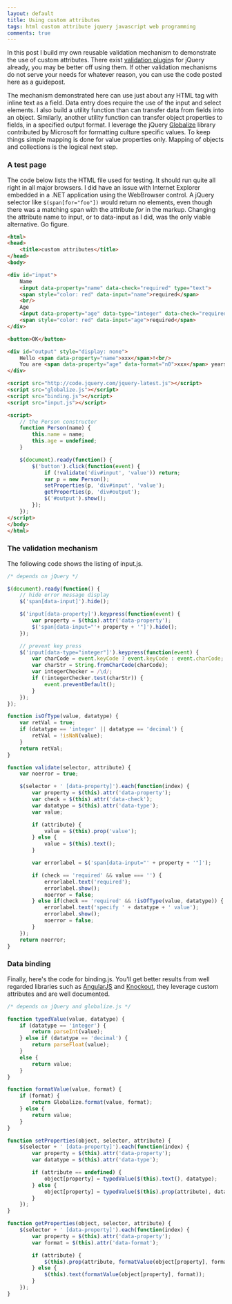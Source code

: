 ```yaml
---
layout: default
title: Using custom attributes
tags: html custom attribute jquery javascript web programming
comments: true
---
```


In this post I build my own reusable validation mechanism to demonstrate the use of custom attributes. There exist [validation plugin](https://github.com/jzaefferer/jquery-validation)s for jQuery already, you may be better off using them. If other validation mechanisms do not serve your needs for whatever reason, you can use the code posted here as a guidepost.

The mechanism demonstrated here can use just about any HTML tag with inline text as a field. Data entry does require the use of the input and select elements. I also build a utility function than can transfer data from fields into an object. Similarly, another utility function can transfer object properties to fields, in a specified output format. I leverage the jQuery [Globalize](https://github.com/jquery/globalize) library contributed by Microsoft for formatting culture specific values. To keep things simple mapping is done for value properties only. Mapping of objects and collections is the logical next step.

### A test page

The code below lists the HTML file used for testing. It should run quite all right in all major browsers. I did have an issue with Internet Explorer embedded in a .NET application using the WebBrowser control. A jQuery selector like `$(span[for="foo"])` would return no elements, even though there was a matching span with the attribute _for_ in the markup. Changing the attribute name to input, or to data-input as I did, was the only viable alternative. Go figure.

```html
<html>
<head>
    <title>custom attributes</title>
</head>
<body>

<div id="input">
    Name
    <input data-property="name" data-check="required" type="text">
    <span style="color: red" data-input="name">required</span>
    <br/>
    Age
    <input data-property="age" data-type="integer" data-check="required" type="text">
    <span style="color: red" data-input="age">required</span>
</div>

<button>OK</button>

<div id="output" style="display: none">
    Hello <span data-property="name">xxx</span>!<br/>
    You are <span data-property="age" data-format="n0">xxx</span> years old.
</div>

<script src="http://code.jquery.com/jquery-latest.js"></script>
<script src="globalize.js"></script>
<script src="binding.js"></script>
<script src="input.js"></script>

<script>
    // the Person constructor
    function Person(name) {
        this.name = name;
        this.age = undefined;
    }

    $(document).ready(function() {
        $('button').click(function(event) {
            if (!validate('div#input', 'value')) return;
            var p = new Person();
            setProperties(p, 'div#input', 'value');
            getProperties(p, 'div#output');
            $('#output').show();
        });
    });
</script>
</body>
</html>
```

### The validation mechanism

The following code shows the listing of input.js.

```javascript
/* depends on jQuery */

$(document).ready(function() {
    // hide error message display
    $('span[data-input]').hide();

    $('input[data-property]').keypress(function(event) {
        var property = $(this).attr('data-property');
        $('span[data-input="'+ property + '"]').hide();
    });

    // prevent key press
    $('input[data-type="integer"]').keypress(function(event) {
        var charCode = event.keyCode ? event.keyCode : event.charCode;
        var charStr = String.fromCharCode(charCode);
        var integerChecker = /\d/;
        if (!integerChecker.test(charStr)) {
            event.preventDefault();
        }
    });
});

function isOfType(value, datatype) {
    var retVal = true;
    if (datatype == 'integer' || datatype == 'decimal') {
        retVal = !isNaN(value);
    }
    return retVal;
}

function validate(selector, attribute) {
    var noerror = true;

    $(selector + ' [data-property]').each(function(index) {
        var property = $(this).attr('data-property');
        var check = $(this).attr('data-check');
        var datatype = $(this).attr('data-type');
        var value;

        if (attribute) {
            value = $(this).prop('value');
        } else {
            value = $(this).text();
        }

        var errorlabel = $('span[data-input="' + property + '"]');

        if (check == 'required' && value === '') {
            errorlabel.text('required');
            errorlabel.show();
            noerror = false;
        } else if(check == 'required' && !isOfType(value, datatype)) {
            errorlabel.text('specify ' + datatype + ' value');
            errorlabel.show();
            noerror = false;
        }
    });
    return noerror;
}
```

### Data binding

Finally, here's the code for binding.js. You'll get better results from well regarded libraries such as [AngularJS](https://angularjs.org/) and [Knockout](http://knockoutjs.com/), they leverage custom attributes and are well documented.

```javascript
/* depends on jQuery and globalize.js */

function typedValue(value, datatype) {
    if (datatype == 'integer') {
        return parseInt(value);
    } else if (datatype == 'decimal') {
        return parseFloat(value);
    }
    else {
        return value;
    }
}

function formatValue(value, format) {
    if (format) {
        return Globalize.format(value, format);
    } else {
        return value;
    }
}

function setProperties(object, selector, attribute) {
    $(selector + ' [data-property]').each(function(index) {
        var property = $(this).attr('data-property');
        var datatype = $(this).attr('data-type');

        if (attribute == undefined) {
            object[property] = typedValue($(this).text(), datatype);
        } else {
            object[property] = typedValue($(this).prop(attribute), datatype);
        }
    });
}

function getProperties(object, selector, attribute) {
    $(selector + ' [data-property]').each(function(index) {
        var property = $(this).attr('data-property');
        var format = $(this).attr('data-format');

        if (attribute) {
            $(this).prop(attribute, formatValue(object[property], format));
        } else {
            $(this).text(formatValue(object[property], format));
        }
    });
}
```
